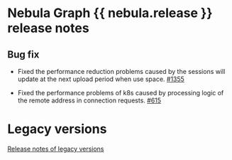 # Nebula Graph {{ nebula.release }} release notes

## Bug fix

- Fixed the performance reduction problems caused by the sessions will update at the next upload period when use space. [#1355](https://github.com/vesoft-inc/nebula-graph/pull/1355)

- Fixed the performance problems of k8s caused by processing logic of the remote address in connection requests. [#615](https://github.com/vesoft-inc/nebula-common/pull/615)

# Legacy versions

[Release notes of legacy versions](https://nebula-graph.com.cn/tags/release-note/)

